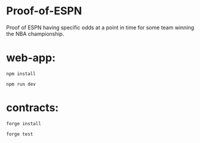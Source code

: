 # Proof-of-ESPN

Proof of ESPN having specific odds at a point in time for some team winning the NBA championship.

# web-app:
```
npm install

npm run dev
```

# contracts:
```
forge install

forge test
```
